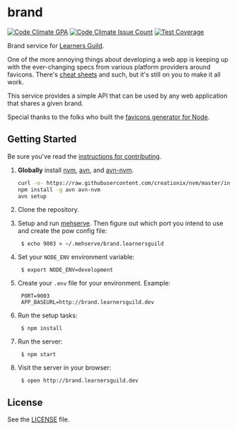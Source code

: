 # brand

[![Code Climate GPA](https://codeclimate.com/repos/579a5a423f9350008b002155/badges/a804d2cb9113872571ed/gpa.svg)](https://codeclimate.com/repos/579a5a423f9350008b002155/feed)
[![Code Climate Issue Count](https://codeclimate.com/repos/579a5a423f9350008b002155/badges/a804d2cb9113872571ed/issue_count.svg)](https://codeclimate.com/repos/579a5a423f9350008b002155/feed)
[![Test Coverage](https://codeclimate.com/repos/579a5a423f9350008b002155/badges/a804d2cb9113872571ed/coverage.svg)](https://codeclimate.com/repos/579a5a423f9350008b002155/coverage)

Brand service for [Learners Guild][learnersguild].

One of the more annoying things about developing a web app is keeping up with the ever-changing specs from various platform providers around favicons. There's [cheat sheets][favicon-cheat-sheet] and such, but it's still on you to make it all work.

This service provides a simple API that can be used by any web application that shares a given brand.

Special thanks to the folks who built the [favicons generator for Node][node-favicons-generator].


## Getting Started

Be sure you've read the [instructions for contributing](./CONTRIBUTING.md).


1. **Globally** install [nvm][nvm], [avn][avn], and [avn-nvm][avn-nvm].

    ```bash
    curl -o- https://raw.githubusercontent.com/creationix/nvm/master/install.sh | bash
    npm install -g avn avn-nvm
    avn setup
    ```

2. Clone the repository.

3. Setup and run [mehserve][mehserve]. Then figure out which port you intend to use and create the pow config file:

        $ echo 9003 > ~/.mehserve/brand.learnersguild

4. Set your `NODE_ENV` environment variable:

        $ export NODE_ENV=development

5. Create your `.env` file for your environment. Example:

        PORT=9003
        APP_BASEURL=http://brand.learnersguild.dev

6. Run the setup tasks:

        $ npm install

7. Run the server:

        $ npm start

8. Visit the server in your browser:

        $ open http://brand.learnersguild.dev



## License

See the [LICENSE](./LICENSE) file.


<!-- references -->
[learnersguild]: https://www.learnersguild.org
[favicon-cheat-sheet]: https://github.com/audreyr/favicon-cheat-sheet
[node-favicons-generator]: https://github.com/haydenbleasel/favicons
[mehserve]: https://github.com/timecounts/mehserve
[nvm]: https://github.com/creationix/nvm
[avn]: https://github.com/wbyoung/avn
[avn-nvm]: https://github.com/wbyoung/avn-nvm
